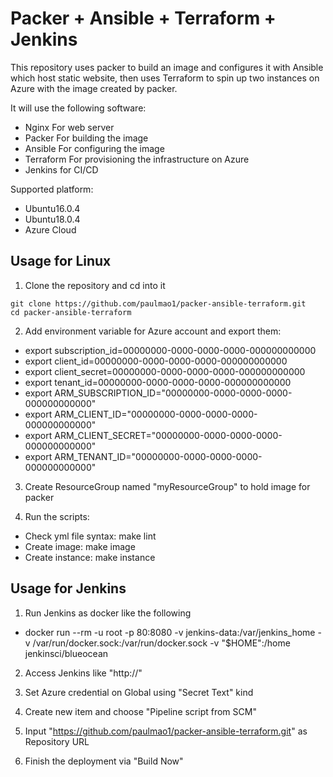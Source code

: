 # Packer + Ansible + Terraform + Jenkins

This repository uses packer to build an image and configures it with Ansible which host static website, then uses Terraform to spin up two instances on Azure with the image created by packer.


It will use the following software:

* Nginx For web server
* Packer For building the image
* Ansible For configuring the image
* Terraform For provisioning the infrastructure on Azure
* Jenkins for CI/CD


Supported platform:
* Ubuntu16.0.4
* Ubuntu18.0.4
* Azure Cloud


## Usage for Linux

1. Clone the repository and cd into it

```
git clone https://github.com/paulmao1/packer-ansible-terraform.git
cd packer-ansible-terraform
```

2. Add environment variable for Azure account and export them:

-  export subscription_id=00000000-0000-0000-0000-000000000000
-  export client_id=00000000-0000-0000-0000-000000000000
-  export client_secret=00000000-0000-0000-0000-000000000000
-  export tenant_id=00000000-0000-0000-0000-000000000000
- export ARM_SUBSCRIPTION_ID="00000000-0000-0000-0000-000000000000"
- export ARM_CLIENT_ID="00000000-0000-0000-0000-000000000000"
- export ARM_CLIENT_SECRET="00000000-0000-0000-0000-000000000000"
- export ARM_TENANT_ID="00000000-0000-0000-0000-000000000000"

3. Create ResourceGroup named "myResourceGroup" to hold image  for packer  


4. Run the scripts:
-  Check yml file syntax:  make lint
-  Create image: make image
-  Create instance:  make instance

## Usage for Jenkins
1. Run Jenkins as docker like the following
-  docker run  --rm  -u root -p 80:8080 -v jenkins-data:/var/jenkins_home -v /var/run/docker.sock:/var/run/docker.sock   -v "$HOME":/home  jenkinsci/blueocean 

2. Access Jenkins like "http://<your IP>"

3. Set Azure credential on Global using "Secret Text" kind

4. Create new item and choose "Pipeline script from SCM"

5. Input "https://github.com/paulmao1/packer-ansible-terraform.git" as Repository URL

6. Finish the deployment via "Build Now"

